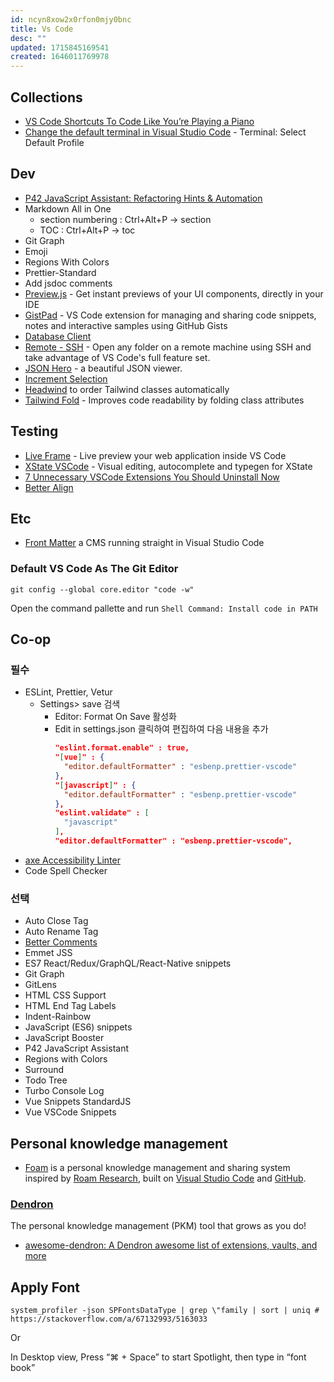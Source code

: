 ```yaml
---
id: ncyn8xow2x0rfon0mjy0bnc
title: Vs Code
desc: ""
updated: 1715845169541
created: 1646011769978
---
```


## Collections

- [VS Code Shortcuts To Code Like You’re Playing a Piano](https://betterprogramming.pub/vs-code-shortcuts-to-code-like-youre-playing-a-piano-e5db7b272d1)
- [Change the default terminal in Visual Studio Code](https://stackoverflow.com/a/45899693/5163033) - Terminal: Select Default Profile

## Dev

- [P42 JavaScript Assistant: Refactoring Hints & Automation](https://marketplace.visualstudio.com/items?itemName=p42ai.refactor#p42refactor)
- Markdown All in One
  - section numbering : Ctrl+Alt+P -> section
  - TOC : Ctrl+Alt+P -> toc
- Git Graph
- Emoji
- Regions With Colors
- Prettier-Standard
- Add jsdoc comments
- [Preview.js](https://github.com/fwouts/previewjs) - Get instant previews of your UI components, directly in your IDE
- [GistPad](https://github.com/lostintangent/gistpad) - VS Code extension for managing and sharing code snippets, notes and interactive samples using GitHub Gists
- [Database Client](https://marketplace.visualstudio.com/items?itemName=cweijan.vscode-database-client2)
- [Remote - SSH](https://marketplace.visualstudio.com/items?itemName=ms-vscode-remote.remote-ssh) - Open any folder on a remote machine using SSH and take advantage of VS Code's full feature set.
- [JSON Hero](https://marketplace.visualstudio.com/items?itemName=JSONHero.jsonhero-vscode) - a beautiful JSON viewer.
- [Increment Selection](https://marketplace.visualstudio.com/items?itemName=albymor.increment-selection)
- [Headwind](https://marketplace.visualstudio.com/items?itemName=heybourn.headwind) to order Tailwind classes automatically
- [Tailwind Fold](https://marketplace.visualstudio.com/items?itemName=stivo.tailwind-fold) - Improves code readability by folding class attributes

## Testing

- [Live Frame](https://marketplace.visualstudio.com/items?itemName=jevakallio.vscode-live-frame) - Live preview your web application inside VS Code
- [XState VSCode](https://marketplace.visualstudio.com/items?itemName=statelyai.stately-vscode) - Visual editing, autocomplete and typegen for XState
- [7 Unnecessary VSCode Extensions You Should Uninstall Now](https://codingbeautydev.com/blog/unnecessary-vscode-extensions/)
- [Better Align](https://marketplace.visualstudio.com/items?itemName=Chouzz.vscode-better-align)

## Etc

- [Front Matter](https://github.com/estruyf/vscode-front-matter) a CMS running straight in Visual Studio Code

### Default VS Code As The Git Editor

```shell
git config --global core.editor "code -w"
```

Open the command pallette and run `Shell Command: Install code in PATH`

## Co-op

### 필수

- ESLint, Prettier, Vetur
  - Settings> save 검색
    - Editor: Format On Save 활성화
    - Edit in settings.json 클릭하여 편집하여 다음 내용을 추가
      ```json
      "eslint.format.enable" : true,
      "[vue]" : {
        "editor.defaultFormatter" : "esbenp.prettier-vscode"
      },
      "[javascript]" : {
        "editor.defaultFormatter" : "esbenp.prettier-vscode"
      },
      "eslint.validate" : [
        "javascript"
      ],
      "editor.defaultFormatter" : "esbenp.prettier-vscode",
      ```
- [axe Accessibility Linter](https://marketplace.visualstudio.com/items?itemName=deque-systems.vscode-axe-linter)
- Code Spell Checker

### 선택

- Auto Close Tag
- Auto Rename Tag
- [Better Comments](https://marketplace.visualstudio.com/items?itemName=aaron-bond.better-comments)
- Emmet JSS
- ES7 React/Redux/GraphQL/React-Native snippets
- Git Graph
- GitLens
- HTML CSS Support
- HTML End Tag Labels
- Indent-Rainbow
- JavaScript (ES6) snippets
- JavaScript Booster
- P42 JavaScript Assistant
- Regions with Colors
- Surround
- Todo Tree
- Turbo Console Log
- Vue Snippets StandardJS
- Vue VSCode Snippets

## Personal knowledge management

- [Foam](https://github.com/foambubble/foam) is a personal knowledge management and sharing system inspired by [Roam Research](https://roamresearch.com/), built on [Visual Studio Code](https://code.visualstudio.com/) and [GitHub](https://github.com/).

### [Dendron](https://github.com/dendronhq/dendron)

The personal knowledge management (PKM) tool that grows as you do!

- [awesome-dendron: A Dendron awesome list of extensions, vaults, and more](https://github.com/dendronhq/dendron/discussions/2118)

## Apply Font

```shell
system_profiler -json SPFontsDataType | grep \"family | sort | uniq # https://stackoverflow.com/a/67132993/5163033
```

Or

In Desktop view, Press “⌘ + Space” to start Spotlight, then type in “font book”
